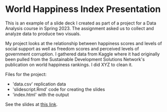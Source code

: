 # World Happiness Index Presentation

This is an example of a slide deck I created as part of a project for a Data Analysis course in Spring 2023. The assignment asked us to collect and analyze data to produce two visuals. 

My project looks at the relationship between happiness scores and levels of social support as well as freedom scores and perceived levels of government corruption. I gathered data from Kaggle where it had originally been pulled from the Sustainable Development Solutions Network's publication on world happiness rankings. I did XYZ to clean it. 

Files for the project:
- 'data.csv' replication data
- 'slidescript.Rmd' code for creating the slides
- 'index.html' with the output

See the slides at [this link](https://failed-gymnast.github.io/WHI_Presentation/).
